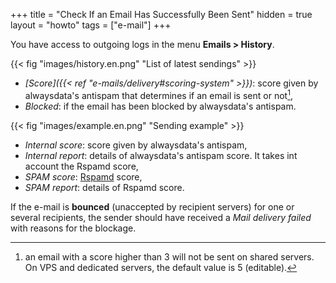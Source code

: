 +++
title = "Check If an Email Has Successfully Been Sent"
hidden = true
layout = "howto"
tags = ["e-mail"]
+++

You have access to outgoing logs in the menu **Emails > History**.

{{< fig "images/history.en.png" "List of latest sendings" >}}

- *[Score]({{< ref "e-mails/delivery#scoring-system" >}})*: score given by alwaysdata's antispam that determines if an email is sent or not[^1],
- *Blocked*: if the email has been blocked by alwaysdata's antispam.

{{< fig "images/example.en.png" "Sending example" >}}

- *Internal score*: score given by alwaysdata's antispam,
- *Internal report*: details of alwaysdata's antispam score. It takes int account the Rspamd score,
- *SPAM score*: [Rspamd](https://www.rspamd.com/) score,
- *SPAM report*: details of Rspamd score.

If the e-mail is **bounced** (unaccepted by recipient servers) for one or several recipients, the sender should have received a *Mail delivery failed* with reasons for the blockage.

[^1]: an email with a score higher than 3 will not be sent on shared servers. On VPS and dedicated servers, the default value is 5 (editable).
